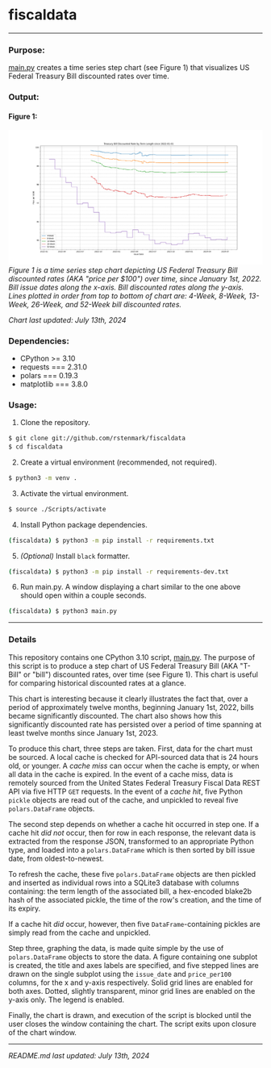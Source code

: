 # fiscaldata

---

### Purpose:

[main.py](https://github.com/rstenmark/fiscaldata/blob/master/main.py) creates a time series step chart (see Figure 1) that visualizes US Federal Treasury Bill discounted rates over time. 

### Output:

#### Figure 1:
![Figure 1](https://github.com/rstenmark/fiscaldata/blob/master/Figure_1.png?raw=true)
*Figure 1 is a time series step chart depicting US Federal Treasury Bill discounted rates (AKA "price per $100") over time, since January 1st, 2022. Bill issue dates along the x-axis. Bill discounted rates along the y-axis. Lines plotted in order from top to bottom of chart are: 4-Week, 8-Week, 13-Week, 26-Week, and 52-Week bill discounted rates.*

*Chart last updated: July 13th, 2024*

### Dependencies:

- CPython >= 3.10
- requests === 2.31.0
- polars === 0.19.3
- matplotlib === 3.8.0

### Usage:

1. Clone the repository.
```zsh
$ git clone git://github.com/rstenmark/fiscaldata
$ cd fiscaldata
```
2. Create a virtual environment (recommended, not required).
```zsh
$ python3 -m venv .
```
3. Activate the virtual environment.
```zsh
$ source ./Scripts/activate
```
4. Install Python package dependencies.
```zsh
(fiscaldata) $ python3 -m pip install -r requirements.txt
```
5. *(Optional)* Install `black` formatter.
```zsh
(fiscaldata) $ python3 -m pip install -r requirements-dev.txt
```
6. Run main.py. A window displaying a chart similar to the one above should open within a couple seconds.
```zsh
(fiscaldata) $ python3 main.py
```

---

### Details

This repository contains one CPython 3.10 script, [main.py](https://github.com/rstenmark/fiscaldata/blob/master/main.py). The purpose of this script is to produce a step chart of US Federal Treasury Bill (AKA "T-Bill" or "bill") discounted rates, over time (see Figure 1). This chart is useful for comparing historical discounted rates at a glance. 

This chart is interesting because it clearly illustrates the fact that, over a period of approximately twelve months, beginning January 1st, 2022, bills became significantly discounted. The chart also shows how this significantly discounted rate has persisted over a period of time spanning at least twelve months since January 1st, 2023.

To produce this chart, three steps are taken. First, data for the chart must be sourced. A local cache is checked for API-sourced data that is 24 hours old, or younger. A *cache miss* can occur when the cache is empty, or when all data in the cache is expired. In the event of a cache miss, data is remotely sourced from the United States Federal Treasury Fiscal Data REST API via five HTTP `GET` requests. In the event of a *cache hit*, five Python `pickle` objects are read out of the cache, and unpickled to reveal five `polars.DataFrame` objects.

The second step depends on whether a cache hit occurred in step one. If a cache hit *did not* occur, then for row in each response, the relevant data is extracted from the response JSON, transformed to an appropriate Python type, and loaded into a `polars.DataFrame` which is then sorted by bill issue date, from oldest-to-newest. 

To refresh the cache, these five `polars.DataFrame` objects are then pickled and inserted as individual rows into a SQLite3 database with columns containing: the term length of the associated bill, a hex-encoded blake2b hash of the associated pickle, the time of the row's creation, and the time of its expiry.

If a cache hit *did* occur, however, then five `DataFrame`-containing pickles are simply read from the cache and unpickled.

Step three, graphing the data, is made quite simple by the use of `polars.DataFrame` objects to store the data. A figure containing one subplot is created, the title and axes labels are specified, and five stepped lines are drawn on the single subplot using the `issue_date` and `price_per100` columns, for the x and y-axis respectively. Solid grid lines are enabled for both axes. Dotted, slightly transparent, minor grid lines are enabled on the y-axis only. The legend is enabled. 

Finally, the chart is drawn, and execution of the script is blocked until the user closes the window containing the chart. The script exits upon closure of the chart window.

---

*README.md last updated: July 13th, 2024*